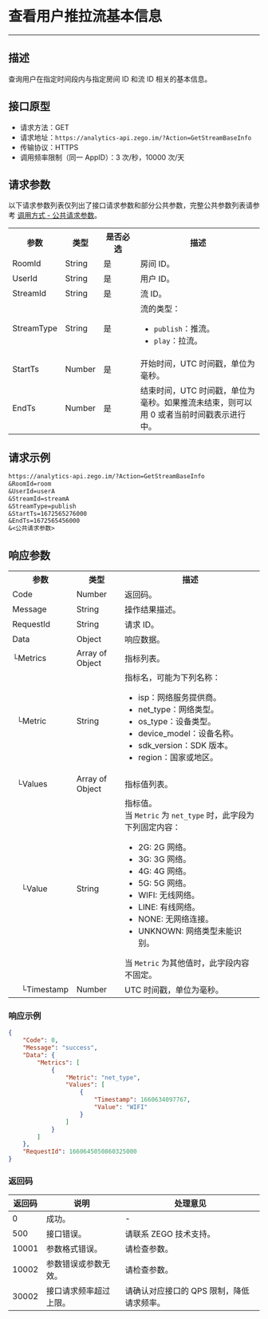 
# 查看用户推拉流基本信息

- - -

## 描述

查询用户在指定时间段内与指定房间 ID 和流 ID 相关的基本信息。

## 接口原型

- 请求方法：GET
- 请求地址：`https://analytics-api.zego.im/?Action=GetStreamBaseInfo`
- 传输协议：HTTPS
- 调用频率限制（同一 AppID）：3 次/秒，10000 次/天

## 请求参数

以下请求参数列表仅列出了接口请求参数和部分公共参数，完整公共参数列表请参考 [调用方式 - 公共请求参数](/analytics-dashboard-server/access-server-apis#公共请求参数)。

<table>
  <colgroup>
    <col width="20%" />
    <col width="15%" />
    <col width="15%" />
    <col width="50%" />
  </colgroup>
<tbody><tr>
<th>参数</th>
<th>类型</th>
<th>是否必选</th>
<th>描述</th>
</tr>
<tr>
<td>RoomId</td>
<td>String</td>
<td>是</td>
<td>房间 ID。</td>
</tr>
<tr>
<td>UserId</td>
<td>String</td>
<td>是</td>
<td>用户 ID。</td>
</tr>
<tr>
<td>StreamId</td>
<td>String</td>
<td>是</td>
<td>流 ID。</td>
</tr>
<tr>
<td>StreamType</td>
<td>String</td>
<td>是</td>
<td>流的类型：<ul><li><code>publish</code>：推流。</li><li><code>play</code>：拉流。</li></ul></td>
</tr>
<tr>
<td>StartTs</td>
<td>Number</td>
<td>是</td>
<td>开始时间，UTC 时间戳，单位为毫秒。</td>
</tr>
<tr>
<td>EndTs</td>
<td>Number</td>
<td>是</td>
<td>结束时间，UTC 时间戳，单位为毫秒。如果推流未结束，则可以用 0 或者当前时间戳表示进行中。</td>
</tr>
</tbody></table>

## 请求示例

```txt
https://analytics-api.zego.im/?Action=GetStreamBaseInfo
&RoomId=room
&UserId=userA
&StreamId=streamA
&StreamType=publish
&StartTs=1672565276000
&EndTs=1672565456000
&<公共请求参数>
```

## 响应参数

<table class="collapsible-table" >
  <colgroup>
    <col width="20%" />
    <col width="20%" />
    <col width="60%" />
  </colgroup>
<tbody><tr data-row-level="1">
<th>参数</th>
<th>类型</th>
<th>描述</th>
</tr>
<tr data-row-level="2">
<td>Code</td>
<td>Number</td>
<td>返回码。</td>
</tr>
<tr data-row-level="3">
<td>Message</td>
<td>String</td>
<td>操作结果描述。</td>
</tr>
<tr data-row-level="4">
<td>RequestId</td>
<td>String</td>
<td>请求 ID。</td>
</tr>
<tr data-row-level="5" data-row-child="true">
<td>Data</td>
<td>Object</td>
<td>响应数据。</td>
</tr>
<tr data-row-level="5-1" data-row-child="true">
<td>└Metrics</td>
<td>Array of Object</td>
<td>指标列表。</td>
</tr>
<tr data-row-level="5-1-1">
<td>&nbsp;&nbsp;└Metric</td>
<td>String</td>
<td>指标名，可能为下列名称：<ul><li>isp：网络服务提供商。</li><li>net_type：网络类型。</li><li>os_type：设备类型。</li><li>device_model：设备名称。</li><li>sdk_version：SDK 版本。</li><li>region：国家或地区。</li></ul></td>
</tr>
<tr data-row-level="5-1-2" data-row-child="true">
<td>&nbsp;&nbsp;└Values</td>
<td>Array of Object</td>
<td>指标值列表。</td>
</tr>
<tr data-row-level="5-1-2-1">
<td>&nbsp;&nbsp;&nbsp;&nbsp;└Value</td>
<td>String</td>
<td>指标值。<br />当 <code>Metric</code> 为 <code>net_type</code> 时，此字段为下列固定内容：<ul><li>2G: 2G 网络。</li><li>3G: 3G 网络。</li><li>4G: 4G 网络。</li><li>5G: 5G 网络。</li><li>WIFI: 无线网络。</li><li>LINE: 有线网络。</li><li>NONE: 无网络连接。</li><li>UNKNOWN: 网络类型未能识别。</li></ul>当 <code>Metric</code> 为其他值时，此字段内容不固定。</td>
</tr>
<tr data-row-level="5-1-2-2">
<td>&nbsp;&nbsp;&nbsp;&nbsp;└Timestamp</td>
<td>Number</td>
<td>UTC 时间戳，单位为毫秒。</td>
</tr>
</tbody></table>

### 响应示例

```json
{
    "Code": 0,
    "Message": "success",
    "Data": {
        "Metrics": [
            {
                "Metric": "net_type",
                "Values": [
                    {
                        "Timestamp": 1660634097767,
                        "Value": "WIFI"
                    }
                ]
            }
        ]
    },
    "RequestId": 1660645050860325000
}
```

### 返回码

| 返回码 | 说明 | 处理意见 |
|--------|------|----------|
| 0      | 成功。 | -        |
| 500    | 接口错误。 | 请联系 ZEGO 技术支持。 |
| 10001  | 参数格式错误。 | 请检查参数。 |
| 10002  | 参数错误或参数无效。 | 请检查参数。 |
| 30002  | 接口请求频率超过上限。 | 请确认对应接口的 QPS 限制，降低请求频率。 |

